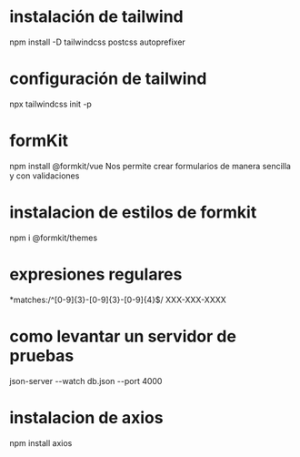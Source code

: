 # instalación de tailwind
npm install -D tailwindcss postcss autoprefixer

# configuración de tailwind
npx tailwindcss init -p

# formKit
npm install @formkit/vue
Nos permite crear formularios de manera sencilla y con validaciones
# instalacion de estilos de formkit
npm i @formkit/themes

# expresiones regulares
*matches:/^[0-9]{3}-[0-9]{3}-[0-9]{4}$/
XXX-XXX-XXXX

# como levantar un servidor de pruebas
json-server --watch db.json --port 4000

# instalacion de axios
npm install axios